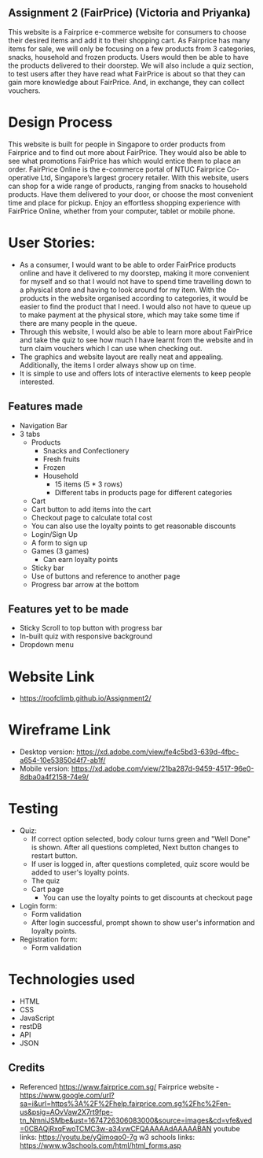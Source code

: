 ## Assignment 2 (FairPrice) (Victoria and Priyanka)

This website is a Fairprice e-commerce website for consumers to choose their desired items and add it to their shopping cart. As Fairprice has many items for sale, we will only be focusing on a few products from 3 categories, snacks, household and frozen products. Users would then be able to have the products delivered to their doorstep. We will also include a quiz section, to test users after they have read what FairPrice is about so that they can gain more knowledge about FairPrice. And, in exchange, they can collect vouchers.

# Design Process

This website is built for people in Singapore to order products from Fairprice and to find out more about FairPrice. They would also be able to see what promotions FairPrice has which would entice them to place an order.
FairPrice Online is the e-commerce portal of NTUC Fairprice Co-operative Ltd, Singapore’s largest grocery retailer. With this website, users can shop for a wide range of products, ranging from snacks to household products. Have them delivered to your door, or choose the most convenient time and place for pickup. Enjoy an effortless shopping experience with FairPrice Online, whether from your computer, tablet or mobile phone.

# User Stories:

- As a consumer, I would want to be able to order FairPrice products online and have it delivered to my doorstep, making it more convenient for myself and so that I would not have to spend time travelling down to a physical store and having to look around for my item. With the products in the website organised according to categories, it would be easier to find the product that I need. I would also not have to queue up to make payment at the physical store, which may take some time if there are many people in the queue.
- Through this website, I would also be able to learn more about FairPrice and take the quiz to see how much I have learnt from the website and in turn claim vouchers which I can use when checking out.
- The graphics and website layout are really neat and appealing. Additionally, the items I order always show up on time.
- It is simple to use and offers lots of interactive elements to keep people interested.

## Features made

- Navigation Bar
- 3 tabs
  - Products
    - Snacks and Confectionery
    - Fresh fruits
    - Frozen
    - Household
      - 15 items (5 \* 3 rows)
      - Different tabs in products page for different categories
  - Cart
  - Cart button to add items into the cart
  - Checkout page to calculate total cost
  - You can also use the loyalty points to get reasonable discounts
  - Login/Sign Up
  - A form to sign up
  - Games (3 games)
    - Can earn loyalty points
  - Sticky bar
  - Use of buttons and reference to another page
  - Progress bar arrow at the bottom

## Features yet to be made

- Sticky Scroll to top button with progress bar
- In-built quiz with responsive background
- Dropdown menu

# Website Link

- https://roofclimb.github.io/Assignment2/

# Wireframe Link

- Desktop version: https://xd.adobe.com/view/fe4c5bd3-639d-4fbc-a654-10e53850d4f7-ab1f/
- Mobile version: https://xd.adobe.com/view/21ba287d-9459-4517-96e0-8dba0a4f2158-74e9/

# Testing

- Quiz:
  - If correct option selected, body colour turns green and "Well Done" is shown. After all questions completed, Next button changes to restart button.
  - If user is logged in, after questions completed, quiz score would be added to user's loyalty points.
  - The quiz
  - Cart page
    - You can use the loyalty points to get discounts at checkout page
- Login form:
  - Form validation
  - After login successful, prompt shown to show user's information and loyalty points.
- Registration form:
  - Form validation

# Technologies used

- HTML
- CSS
- JavaScript
- restDB
- API
- JSON

## Credits

- Referenced https://www.fairprice.com.sg/
  Fairprice website - https://www.google.com/url?sa=i&url=https%3A%2F%2Fhelp.fairprice.com.sg%2Fhc%2Fen-us&psig=AOvVaw2X7rt9fpe-tn_NmniJSMbe&ust=1674726306083000&source=images&cd=vfe&ved=0CBAQjRxqFwoTCMC3w-a34vwCFQAAAAAdAAAAABAN
  youtube links: https://youtu.be/yQimoqo0-7g
  w3 schools links: https://www.w3schools.com/html/html_forms.asp

